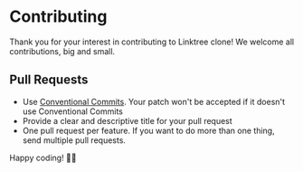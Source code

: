 # Contributing
Thank you for your interest in contributing to Linktree clone! We welcome all contributions, big and small.

##  Pull Requests
- Use [Conventional Commits](https://www.conventionalcommits.org/en/v1.0.0/). Your patch won't be accepted if it doesn't use Conventional Commits
- Provide a clear and descriptive title for your pull request
- One pull request per feature. If you want to do more than one thing, send multiple pull requests.

Happy coding! 🐱‍💻